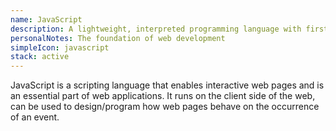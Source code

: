 ```yaml
---
name: JavaScript
description: A lightweight, interpreted programming language with first-class functions
personalNotes: The foundation of web development
simpleIcon: javascript
stack: active
---
```


JavaScript is a scripting language that enables interactive web pages and is an essential part of web applications. It runs on the client side of the web, can be used to design/program how web pages behave on the occurrence of an event.
